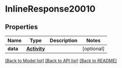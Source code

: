 # InlineResponse20010

## Properties
Name | Type | Description | Notes
------------ | ------------- | ------------- | -------------
**data** | [**Activity**](Activity.md) |  | [optional] 

[[Back to Model list]](../README.md#documentation-for-models) [[Back to API list]](../README.md#documentation-for-api-endpoints) [[Back to README]](../README.md)

